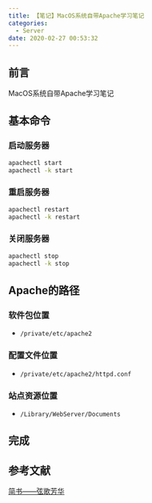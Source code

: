 ```yaml
---
title: 【笔记】MacOS系统自带Apache学习笔记
categories:
  - Server
date: 2020-02-27 00:53:32
---
```


## 前言

MacOS系统自带Apache学习笔记

<!-- more -->

## 基本命令

### 启动服务器

``` sh
apachectl start
apachectl -k start
```

### 重启服务器

``` sh
apachectl restart
apachectl -k restart
```

### 关闭服务器

``` sh
apachectl stop
apachectl -k stop
```

## Apache的路径

### 软件包位置

- `/private/etc/apache2`

### 配置文件位置

- `/private/etc/apache2/httpd.conf`

### 站点资源位置

- `/Library/WebServer/Documents`

## 完成

## 参考文献

[简书——弦歌芳华](https://www.jianshu.com/p/c503ef7153c2)

